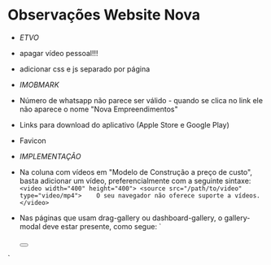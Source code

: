 # Observações Website Nova
- *ETVO*
- apagar vídeo pessoal!!!
- adicionar css e js separado por página

- *IMOBMARK*
- Número de whatsapp não parece ser válido - quando se clica no link ele não aparece o nome "Nova Empreendimentos"
- Links para download do aplicativo (Apple Store e Google Play)
- Favicon
  
- *IMPLEMENTAÇÃO*
- Na coluna com vídeos em "Modelo de Construção a preço de custo", basta adicionar um vídeo, preferencialmente com a seguinte sintaxe:  
`
    <video width="400" height="400">
      <source src="/path/to/video" type="video/mp4">   
      O seu navegador não oferece suporte a vídeos.  
    </video>
`
- Nas páginas que usam drag-gallery ou dashboard-gallery, o gallery-modal deve estar presente, como segue:
`
    <div class="gallery-modal">
    <div id="overlay"></div>
    <div class="modal-container">
      <button class="close" id="close">
        <span class="bi-x-lg"></span>
      </button>
      <img src="" alt="">
    </div>
  </div>
`